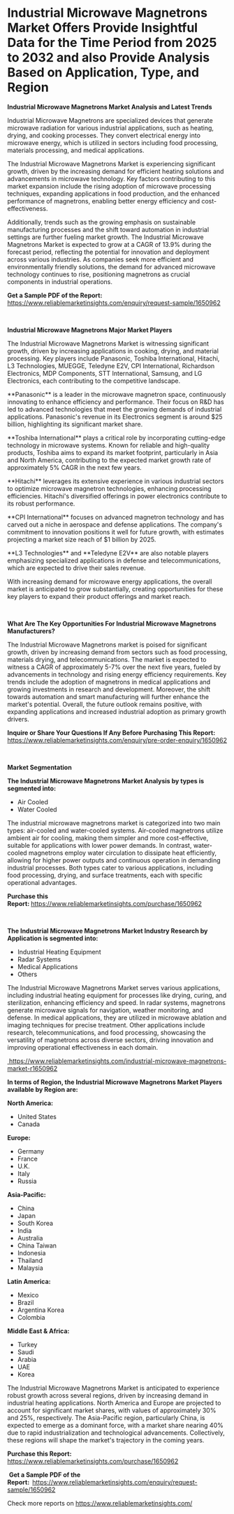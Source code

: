 <p><h1>Industrial Microwave Magnetrons Market Offers Provide Insightful Data for the Time Period from 2025 to 2032 and also Provide Analysis Based on Application, Type, and Region</h1></p><p><strong>Industrial Microwave Magnetrons Market Analysis and Latest Trends</strong></p>
<p><p>Industrial Microwave Magnetrons are specialized devices that generate microwave radiation for various industrial applications, such as heating, drying, and cooking processes. They convert electrical energy into microwave energy, which is utilized in sectors including food processing, materials processing, and medical applications. </p><p>The Industrial Microwave Magnetrons Market is experiencing significant growth, driven by the increasing demand for efficient heating solutions and advancements in microwave technology. Key factors contributing to this market expansion include the rising adoption of microwave processing techniques, expanding applications in food production, and the enhanced performance of magnetrons, enabling better energy efficiency and cost-effectiveness.</p><p>Additionally, trends such as the growing emphasis on sustainable manufacturing processes and the shift toward automation in industrial settings are further fueling market growth. The Industrial Microwave Magnetrons Market is expected to grow at a CAGR of 13.9% during the forecast period, reflecting the potential for innovation and deployment across various industries. As companies seek more efficient and environmentally friendly solutions, the demand for advanced microwave technology continues to rise, positioning magnetrons as crucial components in industrial operations.</p></p>
<p><strong>Get a Sample PDF of the Report:&nbsp;</strong> <a href="https://www.reliablemarketinsights.com/enquiry/request-sample/1650962?utm_campaign=2885&utm_medium=2&utm_source=Github&utm_content=ia&utm_term=23032025&utm_id=industrial-microwave-magnetrons">https://www.reliablemarketinsights.com/enquiry/request-sample/1650962</a></p>
<p>&nbsp;</p>
<p><strong>Industrial Microwave Magnetrons Major Market Players</strong></p>
<p><p>The Industrial Microwave Magnetrons Market is witnessing significant growth, driven by increasing applications in cooking, drying, and material processing. Key players include Panasonic, Toshiba International, Hitachi, L3 Technologies, MUEGGE, Teledyne E2V, CPI International, Richardson Electronics, MDP Components, STT International, Samsung, and LG Electronics, each contributing to the competitive landscape.</p><p>**Panasonic** is a leader in the microwave magnetron space, continuously innovating to enhance efficiency and performance. Their focus on R&D has led to advanced technologies that meet the growing demands of industrial applications. Panasonic's revenue in its Electronics segment is around $25 billion, highlighting its significant market share.</p><p>**Toshiba International** plays a critical role by incorporating cutting-edge technology in microwave systems. Known for reliable and high-quality products, Toshiba aims to expand its market footprint, particularly in Asia and North America, contributing to the expected market growth rate of approximately 5% CAGR in the next few years.</p><p>**Hitachi** leverages its extensive experience in various industrial sectors to optimize microwave magnetron technologies, enhancing processing efficiencies. Hitachi's diversified offerings in power electronics contribute to its robust performance.</p><p>**CPI International** focuses on advanced magnetron technology and has carved out a niche in aerospace and defense applications. The company's commitment to innovation positions it well for future growth, with estimates projecting a market size reach of $1 billion by 2025.</p><p>**L3 Technologies** and **Teledyne E2V** are also notable players emphasizing specialized applications in defense and telecommunications, which are expected to drive their sales revenue.</p><p>With increasing demand for microwave energy applications, the overall market is anticipated to grow substantially, creating opportunities for these key players to expand their product offerings and market reach.</p></p>
<p>&nbsp;</p>
<p><strong>What Are The Key Opportunities For Industrial Microwave Magnetrons Manufacturers?</strong></p>
<p><p>The Industrial Microwave Magnetrons market is poised for significant growth, driven by increasing demand from sectors such as food processing, materials drying, and telecommunications. The market is expected to witness a CAGR of approximately 5-7% over the next five years, fueled by advancements in technology and rising energy efficiency requirements. Key trends include the adoption of magnetrons in medical applications and growing investments in research and development. Moreover, the shift towards automation and smart manufacturing will further enhance the market's potential. Overall, the future outlook remains positive, with expanding applications and increased industrial adoption as primary growth drivers.</p></p>
<p><strong>Inquire or Share Your Questions If Any Before Purchasing This Report:</strong> <a href="https://www.reliablemarketinsights.com/enquiry/pre-order-enquiry/1650962?utm_campaign=2885&utm_medium=2&utm_source=Github&utm_content=ia&utm_term=23032025&utm_id=industrial-microwave-magnetrons">https://www.reliablemarketinsights.com/enquiry/pre-order-enquiry/1650962</a></p>
<p>&nbsp;</p>
<p><strong>Market Segmentation</strong></p>
<p><strong>The Industrial Microwave Magnetrons Market Analysis by types is segmented into:</strong></p>
<p><ul><li>Air Cooled</li><li>Water Cooled</li></ul></p>
<p><p>The industrial microwave magnetrons market is categorized into two main types: air-cooled and water-cooled systems. Air-cooled magnetrons utilize ambient air for cooling, making them simpler and more cost-effective, suitable for applications with lower power demands. In contrast, water-cooled magnetrons employ water circulation to dissipate heat efficiently, allowing for higher power outputs and continuous operation in demanding industrial processes. Both types cater to various applications, including food processing, drying, and surface treatments, each with specific operational advantages.</p></p>
<p><strong>Purchase this Report:&nbsp;</strong><a href="https://www.reliablemarketinsights.com/purchase/1650962?utm_campaign=2885&utm_medium=2&utm_source=Github&utm_content=ia&utm_term=23032025&utm_id=industrial-microwave-magnetrons">https://www.reliablemarketinsights.com/purchase/1650962</a></p>
<p>&nbsp;</p>
<p><strong>The Industrial Microwave Magnetrons Market Industry Research by Application is segmented into:</strong></p>
<p><ul><li>Industrial Heating Equipment</li><li>Radar Systems</li><li>Medical Applications</li><li>Others</li></ul></p>
<p><p>The Industrial Microwave Magnetrons Market serves various applications, including industrial heating equipment for processes like drying, curing, and sterilization, enhancing efficiency and speed. In radar systems, magnetrons generate microwave signals for navigation, weather monitoring, and defense. In medical applications, they are utilized in microwave ablation and imaging techniques for precise treatment. Other applications include research, telecommunications, and food processing, showcasing the versatility of magnetrons across diverse sectors, driving innovation and improving operational effectiveness in each domain.</p></p>
<p><a href="https://www.reliablemarketinsights.com/industrial-microwave-magnetrons-market-r1650962?utm_campaign=2885&utm_medium=2&utm_source=Github&utm_content=ia&utm_term=23032025&utm_id=industrial-microwave-magnetrons">&nbsp;https://www.reliablemarketinsights.com/industrial-microwave-magnetrons-market-r1650962</a></p>
<p><strong>In terms of Region, the Industrial Microwave Magnetrons Market Players available by Region are:</strong></p>
<p>
    <p> <strong> North America: </strong>
        <ul>
            <li>United States</li>
            <li>Canada</li>
        </ul>
        </p> 
    <p> <strong> Europe: </strong>
        <ul>
            <li>Germany</li>
            <li>France</li>
            <li>U.K.</li>
            <li>Italy</li>
            <li>Russia</li>
        </ul>
        </p> 
    <p> <strong> Asia-Pacific: </strong>
        <ul>
            <li>China</li>
            <li>Japan</li>
            <li>South Korea</li>
            <li>India</li>
            <li>Australia</li>
            <li>China Taiwan</li>
            <li>Indonesia</li>
            <li>Thailand</li>
            <li>Malaysia</li>
        </ul>
        </p> 
    <p> <strong> Latin America: </strong>
        <ul>
            <li>Mexico</li>
            <li>Brazil</li>
            <li>Argentina Korea</li>
            <li>Colombia</li>
        </ul>
        </p> 
    <p> <strong> Middle East & Africa: </strong>
        <ul>
            <li>Turkey</li>
            <li>Saudi</li>
            <li>Arabia</li>
            <li>UAE</li>
            <li>Korea</li>
        </ul>
    </p>
    </p>
<p><p>The Industrial Microwave Magnetrons Market is anticipated to experience robust growth across several regions, driven by increasing demand in industrial heating applications. North America and Europe are projected to account for significant market shares, with values of approximately 30% and 25%, respectively. The Asia-Pacific region, particularly China, is expected to emerge as a dominant force, with a market share nearing 40% due to rapid industrialization and technological advancements. Collectively, these regions will shape the market's trajectory in the coming years.</p></p>
<p><strong>Purchase this Report: </strong><a href="https://www.reliablemarketinsights.com/purchase/1650962?utm_campaign=2885&utm_medium=2&utm_source=Github&utm_content=ia&utm_term=23032025&utm_id=industrial-microwave-magnetrons">https://www.reliablemarketinsights.com/purchase/1650962</a></p>
<p>&nbsp;<strong>Get a Sample PDF of the Report:&nbsp;&nbsp;</strong><a href="https://www.reliablemarketinsights.com/enquiry/request-sample/1650962?utm_campaign=2885&utm_medium=2&utm_source=Github&utm_content=ia&utm_term=23032025&utm_id=industrial-microwave-magnetrons">https://www.reliablemarketinsights.com/enquiry/request-sample/1650962</a></p>
<p><strong></strong></p>
<p>Check more reports on <a href="https://www.reliablemarketinsights.com/?utm_campaign=2885&utm_medium=2&utm_source=Github&utm_content=ia&utm_term=23032025&utm_id=industrial-microwave-magnetrons">https://www.reliablemarketinsights.com/</a></p>